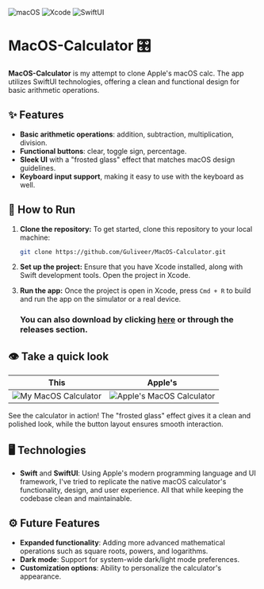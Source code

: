 ![macOS](https://img.shields.io/badge/macOS-white?style=for-the-badge&logo=apple&logoColor=black)
![Xcode](https://img.shields.io/badge/Xcode-007ACC?style=for-the-badge&logo=xcode&logoColor=white)
![SwiftUI](https://img.shields.io/badge/SwiftUI-33c5ff?style=for-the-badge&logo=swift&logoColor=white)
<!-- 
![GitHub Created At](https://img.shields.io/github/created-at/Guliveer/MacOS-Calculator?style=for-the-badge)
![GitHub last commit (branch)](https://img.shields.io/github/last-commit/Guliveer/MacOS-Calculator/main?style=for-the-badge&color=blue)

![GitHub Release](https://img.shields.io/github/v/release/Guliveer/MacOS-Calculator?include_prereleases&style=for-the-badge&color=green)

[![GitHub Downloads (specific asset, latest release)](https://img.shields.io/github/downloads/Guliveer/MacOS-Calculator/latest/macos-calc-clone.zip?style=social&logo=GitHub&label=Download%40latest)](https://github.com/Guliveer/MacOS-Calculator/releases/latest/download/macos-calc-clone.zip) -->

# MacOS-Calculator 🎛️

**MacOS-Calculator** is my attempt to clone Apple's macOS calc. The app utilizes SwiftUI technologies, offering a clean and functional design for basic arithmetic operations.

## ✨ Features

- **Basic arithmetic operations**: addition, subtraction, multiplication, division.
- **Functional buttons**: clear, toggle sign, percentage.
- **Sleek UI** with a "frosted glass" effect that matches macOS design guidelines.
- **Keyboard input support**, making it easy to use with the keyboard as well.

## 🚀 How to Run

1. **Clone the repository:**
   To get started, clone this repository to your local machine:

   ```bash
   git clone https://github.com/Guliveer/MacOS-Calculator.git
   ```

2. **Set up the project:**
   Ensure that you have Xcode installed, along with Swift development tools. Open the project in Xcode.

3. **Run the app:**
   Once the project is open in Xcode, press `Cmd + R` to build and run the app on the simulator or a real device.

   ### You can also download by clicking [here](https://github.com/Guliveer/MacOS-Calculator/releases/latest/download/macos-calc-clone.zip) or through the releases section.

## 👁️ Take a quick look

|                     This                      |                          Apple's                          |
| :-------------------------------------------: | :-------------------------------------------------------: |
| ![My MacOS Calculator](./screenshots/app.png) | ![Apple's MacOS Calculator](./screenshots/apple_calc.png) |

See the calculator in action! The "frosted glass" effect gives it a clean and polished look, while the button layout ensures smooth interaction.

## 🖥️ Technologies

- **Swift** and **SwiftUI**: Using Apple's modern programming language and UI framework, I've tried to replicate the native macOS calculator's functionality, design, and user experience. All that while keeping the codebase clean and maintainable.

## ⚙️ Future Features

- **Expanded functionality**: Adding more advanced mathematical operations such as square roots, powers, and logarithms.
- **Dark mode**: Support for system-wide dark/light mode preferences.
- **Customization options**: Ability to personalize the calculator's appearance.
